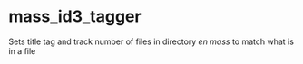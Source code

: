 # mass_id3_tagger
Sets title tag and track number of files in directory _en mass_ to match what is in a file
